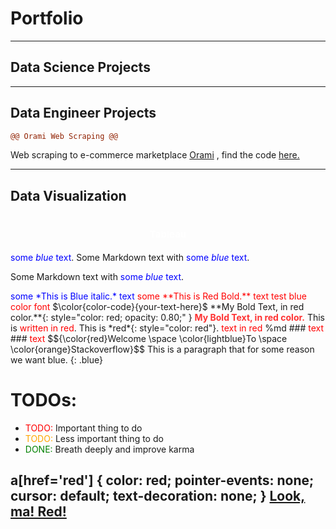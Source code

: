 # Portfolio
---
## Data Science Projects
---
## Data Engineer Projects
```diff
@@ Orami Web Scraping @@
```
Web scraping to e-commerce marketplace [Orami](https://www.orami.co.id/) , find the code [here.](https://anggoletomi.github.io/orami_web_scraping/orami_web_scraping.html)

---
## Data Visualization
<h1 align="center"><span style="color:#FFFFFF;font-weight:700;font-size:15px">
    Tableau
</span></h1>

<span style="color:blue">some *blue* text</span>.
Some Markdown text with <span style="color:blue">some *blue* text</span>.
<p>Some Markdown text with <span style="color:blue">some <em>blue</em> text</span>.</p>
<span style="color:blue">some *This is Blue italic.* text</span>
<span style="color:red">some **This is Red Bold.** text</span>
<font color='red'>test blue color font</font>
$\color{color-code}{your-text-here}$
**My Bold Text, in red color.**{: style="color: red; opacity: 0.80;" }
<strong style="color: red; opacity: 0.80;">My Bold Text, in red color.</strong>
This is <span style="color: red">written in red</span>.
This is *red*{: style="color: red"}.
<span style="color:red">text in red</span>
%md ###  <span style="color:red">text</span>
###  <span style="color:red">text</span>
$${\color{red}Welcome \space \color{lightblue}To \space \color{orange}Stackoverflow}$$
This is a paragraph that for some reason we want blue.
{: .blue}

<style>
r { color: Red }
o { color: Orange }
g { color: Green }
</style>

# TODOs:

- <r>TODO:</r> Important thing to do
- <o>TODO:</o> Less important thing to do
- <g>DONE:</g> Breath deeply and improve karma

a[href='red'] {
    color: red;
    pointer-events: none;
    cursor: default;
    text-decoration: none;
}
<a href="red">Look, ma! Red!</a>
---

